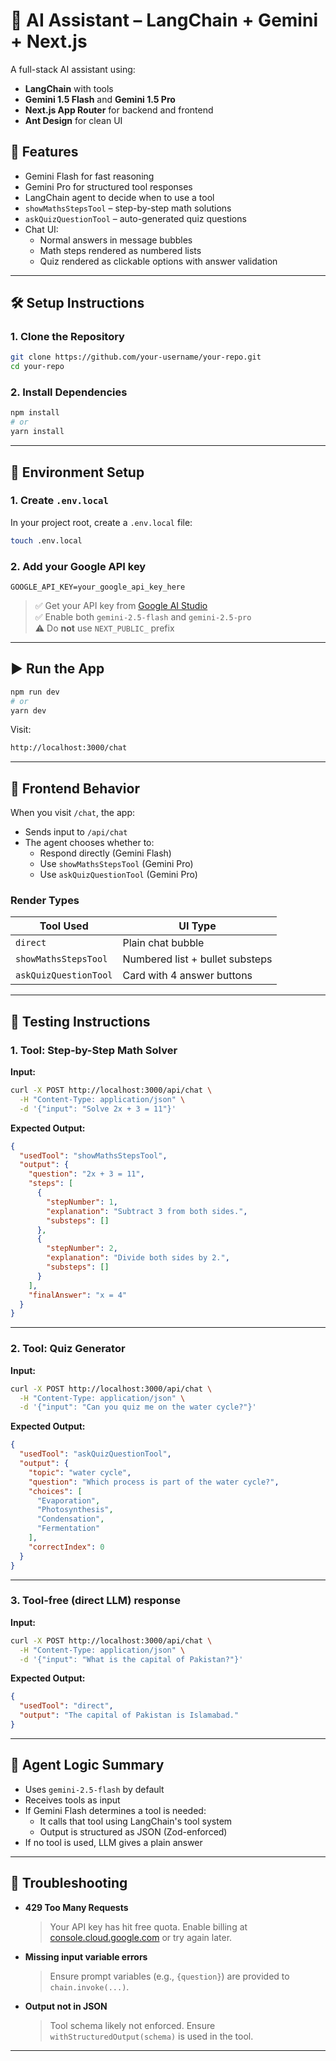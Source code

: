 # 🔮 AI Assistant – LangChain + Gemini + Next.js

A full-stack AI assistant using:

- **LangChain** with tools
- **Gemini 1.5 Flash** and **Gemini 1.5 Pro**
- **Next.js App Router** for backend and frontend
- **Ant Design** for clean UI

## 🧠 Features

- Gemini Flash for fast reasoning
- Gemini Pro for structured tool responses
- LangChain agent to decide when to use a tool
- `showMathsStepsTool` – step-by-step math solutions
- `askQuizQuestionTool` – auto-generated quiz questions
- Chat UI:
  - Normal answers in message bubbles
  - Math steps rendered as numbered lists
  - Quiz rendered as clickable options with answer validation

---

## 🛠️ Setup Instructions

### 1. Clone the Repository

```bash
git clone https://github.com/your-username/your-repo.git
cd your-repo
```

### 2. Install Dependencies

```bash
npm install
# or
yarn install
```

---

## 🔐 Environment Setup

### 1. Create `.env.local`

In your project root, create a `.env.local` file:

```bash
touch .env.local
```

### 2. Add your Google API key

```env
GOOGLE_API_KEY=your_google_api_key_here
```

> ✅ Get your API key from [Google AI Studio](https://makersuite.google.com/app/apikey)  
> ✅ Enable both `gemini-2.5-flash` and `gemini-2.5-pro`  
> ⚠️ Do **not** use `NEXT_PUBLIC_` prefix

---

## ▶️ Run the App

```bash
npm run dev
# or
yarn dev
```

Visit:

```bash
http://localhost:3000/chat
```

---

## 💬 Frontend Behavior

When you visit `/chat`, the app:

- Sends input to `/api/chat`
- The agent chooses whether to:
  - Respond directly (Gemini Flash)
  - Use `showMathsStepsTool` (Gemini Pro)
  - Use `askQuizQuestionTool` (Gemini Pro)

### Render Types

| Tool Used             | UI Type                         |
| --------------------- | ------------------------------- |
| `direct`              | Plain chat bubble               |
| `showMathsStepsTool`  | Numbered list + bullet substeps |
| `askQuizQuestionTool` | Card with 4 answer buttons      |

---

## 🧪 Testing Instructions

### 1. Tool: Step-by-Step Math Solver

**Input:**

```bash
curl -X POST http://localhost:3000/api/chat \
  -H "Content-Type: application/json" \
  -d '{"input": "Solve 2x + 3 = 11"}'
```

**Expected Output:**

```json
{
  "usedTool": "showMathsStepsTool",
  "output": {
    "question": "2x + 3 = 11",
    "steps": [
      {
        "stepNumber": 1,
        "explanation": "Subtract 3 from both sides.",
        "substeps": []
      },
      {
        "stepNumber": 2,
        "explanation": "Divide both sides by 2.",
        "substeps": []
      }
    ],
    "finalAnswer": "x = 4"
  }
}
```

---

### 2. Tool: Quiz Generator

**Input:**

```bash
curl -X POST http://localhost:3000/api/chat \
  -H "Content-Type: application/json" \
  -d '{"input": "Can you quiz me on the water cycle?"}'
```

**Expected Output:**

```json
{
  "usedTool": "askQuizQuestionTool",
  "output": {
    "topic": "water cycle",
    "question": "Which process is part of the water cycle?",
    "choices": [
      "Evaporation",
      "Photosynthesis",
      "Condensation",
      "Fermentation"
    ],
    "correctIndex": 0
  }
}
```

---

### 3. Tool-free (direct LLM) response

**Input:**

```bash
curl -X POST http://localhost:3000/api/chat \
  -H "Content-Type: application/json" \
  -d '{"input": "What is the capital of Pakistan?"}'
```

**Expected Output:**

```json
{
  "usedTool": "direct",
  "output": "The capital of Pakistan is Islamabad."
}
```

---

## 🧠 Agent Logic Summary

- Uses `gemini-2.5-flash` by default
- Receives tools as input
- If Gemini Flash determines a tool is needed:
  - It calls that tool using LangChain's tool system
  - Output is structured as JSON (Zod-enforced)
- If no tool is used, LLM gives a plain answer

---

## 🧼 Troubleshooting

- **429 Too Many Requests**

  > Your API key has hit free quota. Enable billing at [console.cloud.google.com](https://console.cloud.google.com) or try again later.

- **Missing input variable errors**

  > Ensure prompt variables (e.g., `{question}`) are provided to `chain.invoke(...)`.

- **Output not in JSON**
  > Tool schema likely not enforced. Ensure `withStructuredOutput(schema)` is used in the tool.

---
